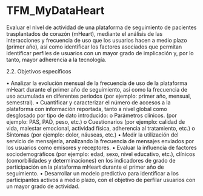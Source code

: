 # TFM_MyDataHeart

Evaluar el nivel de actividad de una plataforma de seguimiento de pacientes trasplantados de corazón (mHeart), mediante el análisis de las interacciones y frecuencia de uso que los usuarios hacen a medio plazo (primer año), así como identificar los factores asociados que permitan identificar perfiles de usuarios con un mayor grado de implicación y, por lo tanto, mayor adherencia a la tecnología.


2.2.	 Objetivos específicos

•	Analizar la evolución mensual de la frecuencia de uso de la plataforma mHeart durante el primer año de seguimiento, así como la frecuencia de uso acumulada en diferentes periodos (por ejemplo: primer año, mensual, semestral).
•	Cuantificar y caracterizar el número de accesos a la plataforma con información reportada, tanto a nivel global como desglosado por tipo de dato introducido:
o	Parámetros clínicos. (por ejemplo: PAS, PAD, peso, etc.)
o	Cuestionarios (por ejemplo: calidad de vida, malestar emocional, actividad física, adherencia al tratamiento, etc.)
o	Síntomas (por ejemplo: dolor, náuseas, etc.)
•	Medir la utilización del servicio de mensajería, analizando la frecuencia de mensajes enviados por los usuarios como emisores y receptores.
•	Evaluar la influencia de factores sociodemográficos (por ejemplo: edad, sexo, nivel educativo, etc.), clínicos (comorbilidades y determinaciones) en los indicadores de grado de participación en la plataforma mHeart durante el primer año de seguimiento.
•	Desarrollar un modelo predictivo para identificar a los participantes activos a medio plazo, con el objetivo de perfilar usuarios con un mayor grado de actividad.

